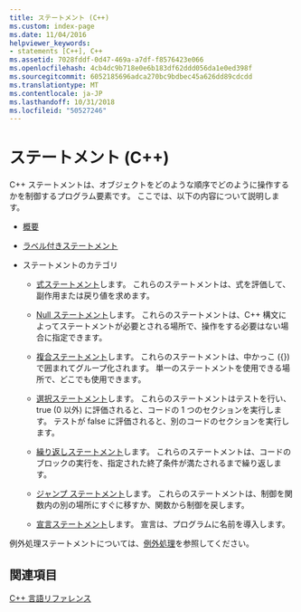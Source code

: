 ```yaml
---
title: ステートメント (C++)
ms.custom: index-page
ms.date: 11/04/2016
helpviewer_keywords:
- statements [C++], C++
ms.assetid: 7028fddf-0d47-469a-a7df-f8576423e066
ms.openlocfilehash: 4cb4dc9b718e0e6b183df62ddd056da1e0ed398f
ms.sourcegitcommit: 6052185696adca270bc9bdbec45a626dd89cdcdd
ms.translationtype: MT
ms.contentlocale: ja-JP
ms.lasthandoff: 10/31/2018
ms.locfileid: "50527246"
---
```

# <a name="statements-c"></a>ステートメント (C++)

C++ ステートメントは、オブジェクトをどのような順序でどのように操作するかを制御するプログラム要素です。 ここでは、以下の内容について説明します。

- [概要](../cpp/overview-of-cpp-statements.md)

- [ラベル付きステートメント](../cpp/labeled-statements.md)

- ステートメントのカテゴリ

   - [式ステートメント](../cpp/expression-statement.md)します。 これらのステートメントは、式を評価して、副作用または戻り値を求めます。

   - [Null ステートメント](../cpp/null-statement.md)します。 これらのステートメントは、C++ 構文によってステートメントが必要とされる場所で、操作をする必要はない場合に指定できます。

   - [複合ステートメント](../cpp/compound-statements-blocks.md)します。 これらのステートメントは、中かっこ ({}) で囲まれてグループ化されます。 単一のステートメントを使用できる場所で、どこでも使用できます。

   - [選択ステートメント](../cpp/selection-statements-cpp.md)します。 これらのステートメントはテストを行い、true (0 以外) に評価されると、コードの 1 つのセクションを実行します。 テストが false に評価されると、別のコードのセクションを実行します。

   - [繰り返しステートメント](../cpp/iteration-statements-cpp.md)します。 これらのステートメントは、コードのブロックの実行を、指定された終了条件が満たされるまで繰り返します。

   - [ジャンプ ステートメント](../cpp/jump-statements-cpp.md)します。 これらのステートメントは、制御を関数内の別の場所にすぐに移すか、関数から制御を戻します。

   - [宣言ステートメント](declarations-and-definitions-cpp.md)します。 宣言は、プログラムに名前を導入します。

例外処理ステートメントについては、[例外処理](../cpp/exception-handling-in-visual-cpp.md)を参照してください。

## <a name="see-also"></a>関連項目

[C++ 言語リファレンス](../cpp/cpp-language-reference.md)